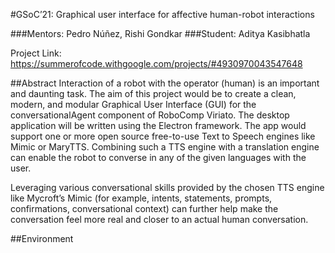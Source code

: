 #GSoC’21: Graphical user interface for affective human-robot interactions

###Mentors:  Pedro Núñez, Rishi Gondkar
###Student: Aditya Kasibhatla

Project Link: https://summerofcode.withgoogle.com/projects/#4930970043547648

##Abstract
Interaction of a robot with the operator (human) is an important and daunting task. The aim of this project would be to create a clean, modern, and modular Graphical User Interface (GUI) for the conversationalAgent component of RoboComp Viriato. The desktop application will be written using the Electron framework. The app would support one or more open source free-to-use Text to Speech engines like Mimic or MaryTTS. Combining such a TTS engine with a translation engine can enable the robot to converse in any of the given languages with the user.

Leveraging various conversational skills provided by the chosen TTS engine like Mycroft’s Mimic (for example, intents, statements, prompts, confirmations, conversational context) can further help make the conversation feel more real and closer to an actual human conversation. 

##Environment

